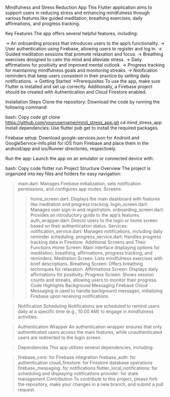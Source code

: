 Mindfulness and Stress Reduction App
This Flutter application aims to support users in reducing stress and enhancing mindfulness through various features like guided meditation, breathing exercises, daily affirmations, and progress tracking.

Key Features
The app offers several helpful features, including:

-> An onboarding process that introduces users to the app’s functionality.
-> User authentication using Firebase, allowing users to register and log in.
-> Guided meditation sessions that promote relaxation and focus.
-> Breathing exercises designed to calm the mind and alleviate stress.
-> Daily affirmations for positivity and improved mental outlook.
-> Progress tracking for maintaining mindfulness goals and monitoring streaks.
-> Notification reminders that keep users consistent in their practice by setting daily notifications.
-> Getting Started
->Prerequisites
To use the app, make sure Flutter is installed and set up correctly. Additionally, a Firebase project should be created with Authentication and Cloud Firestore enabled.

Installation Steps
Clone the repository: Download the code by running the following command:

bash:
Copy code
git clone https://github.com/yourusername/mind_stress_app.git
cd mind_stress_app
Install dependencies: Use flutter pub get to install the required packages.

Firebase setup: Download google-services.json for Android and GoogleService-Info.plist for iOS from Firebase and place them in the android/app and ios/Runner directories, respectively.

Run the app: Launch the app on an emulator or connected device with:

bash:
Copy code
flutter run
Project Structure Overview
The project is organized into key files and folders for easy navigation:

> main.dart: Manages Firebase initialization, sets notification permissions, and configures app routes.
> Screens:
>> home_screen.dart: Displays the main dashboard with features like meditation and progress tracking.
>> login_screen.dart: Manages user sign-in and registration.
>> onboarding_screen.dart: Provides an introductory guide to the app’s features.
>> auth_wrapper.dart: Directs users to the login or home screen based on their authentication status.
> Services:
>> notification_service.dart: Manages notifications, including daily reminder scheduling.
>> progress_service.dart: Handles progress tracking data in Firestore.
>> Additional Screens and Their Functions
>> Home Screen: Main interface displaying options for meditation, breathing, affirmations, progress tracking, and reminders.
>> Meditation Screen: Lists mindfulness exercises with brief descriptions.
>> Breathing Screen: Offers breathing techniques for relaxation.
>> Affirmations Screen: Displays daily affirmations for positivity.
>> Progress Screen: Shows session counts and streaks, allowing users to monitor their progress.
> Code Highlights
> Background Messaging
> Firebase Cloud Messaging is used to handle background messages, initializing Firebase upon receiving notifications.

> Notification Scheduling
Notifications are scheduled to remind users daily at a specific time (e.g., 10:00 AM) to engage in mindfulness activities.

> Authentication Wrapper
An authentication wrapper ensures that only authenticated users access the main features, while unauthenticated users are redirected to the login screen.

> Dependencies
This app utilizes several dependencies, including:

> firebase_core: for Firebase integration
> firebase_auth: for authentication
> cloud_firestore: for Firestore database operations
> firebase_messaging: for notifications
> flutter_local_notifications: for scheduling and displaying notifications
> provider: for state management
>Contribution
To contribute to this project, please fork the repository, make your changes in a new branch, and submit a pull request.

